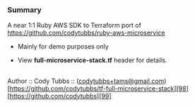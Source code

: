 ### Summary
A near 1:1 Ruby AWS SDK to Terraform port of https://github.com/codytubbs/ruby-aws-microservice

- Mainly for demo purposes only

-  View **full-microservice-stack.tf** header for details.

##

Author :: Cody Tubbs :: (codytubbs+tams@gmail.com)  
[https://github.com/codytubbs/tf-full-microservice-stack][98]  
[https://github.com/codytubbs][99]

[98]: https://github.com/codytubbs/tf-full-microservice-stack
[99]: https://github.com/codytubbs